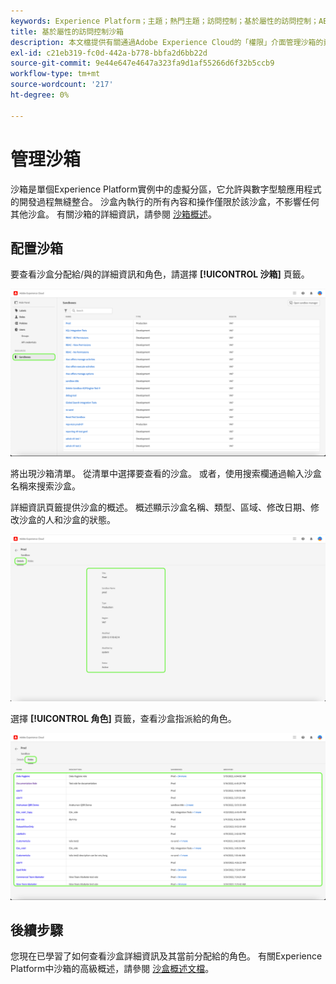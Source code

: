 ```yaml
---
keywords: Experience Platform；主題；熱門主題；訪問控制；基於屬性的訪問控制；ABAC
title: 基於屬性的訪問控制沙箱
description: 本文檔提供有關通過Adobe Experience Cloud的「權限」介面管理沙箱的資訊
exl-id: c21eb319-fc0d-442a-b778-bbfa2d6bb22d
source-git-commit: 9e44e647e4647a323fa9d1af55266d6f32b5ccb9
workflow-type: tm+mt
source-wordcount: '217'
ht-degree: 0%

---
```


# 管理沙箱

沙箱是單個Experience Platform實例中的虛擬分區，它允許與數字型驗應用程式的開發過程無縫整合。 沙盒內執行的所有內容和操作僅限於該沙盒，不影響任何其他沙盒。 有關沙箱的詳細資訊，請參閱 [沙箱概述](../../../sandboxes/home.md)。

## 配置沙箱

要查看沙盒分配給/與的詳細資訊和角色，請選擇 **[!UICONTROL 沙箱]** 頁籤。

![黃沙箱 — 頁籤](../../images/flac-ui/flac-sandboxes-tab.png)

將出現沙箱清單。 從清單中選擇要查看的沙盒。 或者，使用搜索欄通過輸入沙盒名稱來搜索沙盒。

詳細資訊頁籤提供沙盒的概述。 概述顯示沙盒名稱、類型、區域、修改日期、修改沙盒的人和沙盒的狀態。

![黃沙箱細節](../../images/flac-ui/flac-sandboxes-details.png)

選擇 **[!UICONTROL 角色]** 頁籤，查看沙盒指派給的角色。

![黃沙箱角色](../../images/flac-ui/flac-sandboxes-roles.png)

## 後續步驟

您現在已學習了如何查看沙盒詳細資訊及其當前分配給的角色。 有關Experience Platform中沙箱的高級概述，請參閱 [沙盒概述文檔](../../sanboxes/../ui/overview.md)。
